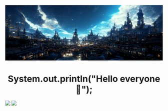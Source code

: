 <img src="https://github.com/Lawhoer/Lawhoer/blob/main/wsdfwef.jfif"> 
<h1 align="center"> System.out.println("Hello everyone 👋"); </h1>

<p>
  <img src="https://streak-stats.demolab.com?user=Lawhoer&theme=tokyonight" width="50%">
  <img src="https://github-readme-stats.vercel.app/api?username=Lawhoer&show_icons=true&theme=tokyonight" width="47%">
</p>





